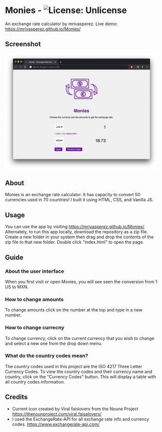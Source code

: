 # Monies - ![License: Unlicense](https://img.shields.io/badge/license-Unlicense-blue.svg)
An exchange rate calculator by mrivasperez.
Live demo: <https://mrivasperez.github.io/Monies/>

## Screenshot
![A screenshot](assets/screenshot.png)

## About
Monies is an exchange rate calculator. It has capacity to convert 50 currencies used in 70 countries! I built it using HTML, CSS, and Vanilla JS.

## Usage
You can use the app by visiting <https://mrivasperez.github.io/Monies/>. Alternately, to run this app locally, download the repository as a zip file. Create a new folder in your system then drag and drop the contents of the zip file to that new folder. Double click "index.html" to open the page.

## Guide
### About the user interface
When you first visit or open Monies, you will see seen the conversion from 1 US to MXN.
### How to change amounts
To change amounts click on the number at the top and type in a new number.
### How to change currecny
To change currency, click on the current currency that you wish to change and select a new one from the drop down menu.
### What do the country codes mean?
The country codes used in this project are the ISO 4217 Three Letter Currency Codes. To view the country codes and their currency name and country, click on the "Currency Codes" button. This will display a table with all country codes information.

## Credits
- Current icon created by Viral faislovers from the Noune Project <https://thenounproject.com/viral.faisalovers/>
- I used the ExchangeRate-API for all exchange rate info and currency codes. <https://www.exchangerate-api.com/>
